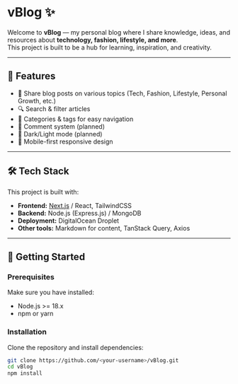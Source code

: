 # vBlog ✨

Welcome to **vBlog** — my personal blog where I share knowledge, ideas, and resources about **technology, fashion, lifestyle, and more**.  
This project is built to be a hub for learning, inspiration, and creativity.

---

## 📌 Features
- 📝 Share blog posts on various topics (Tech, Fashion, Lifestyle, Personal Growth, etc.)
- 🔍 Search & filter articles
- 📂 Categories & tags for easy navigation
- 💬 Comment system (planned)
- 🌙 Dark/Light mode (planned)
- 📱 Mobile-first responsive design

---

## 🛠️ Tech Stack
This project is built with:

- **Frontend:** [Next.js](https://nextjs.org/) / React, TailwindCSS  
- **Backend:** Node.js (Express.js) / MongoDB  
- **Deployment:** DigitalOcean Droplet  
- **Other tools:** Markdown for content, TanStack Query, Axios

---

## 🚀 Getting Started

### Prerequisites
Make sure you have installed:
- Node.js >= 18.x
- npm or yarn

### Installation
Clone the repository and install dependencies:

```bash
git clone https://github.com/<your-username>/vBlog.git
cd vBlog
npm install
